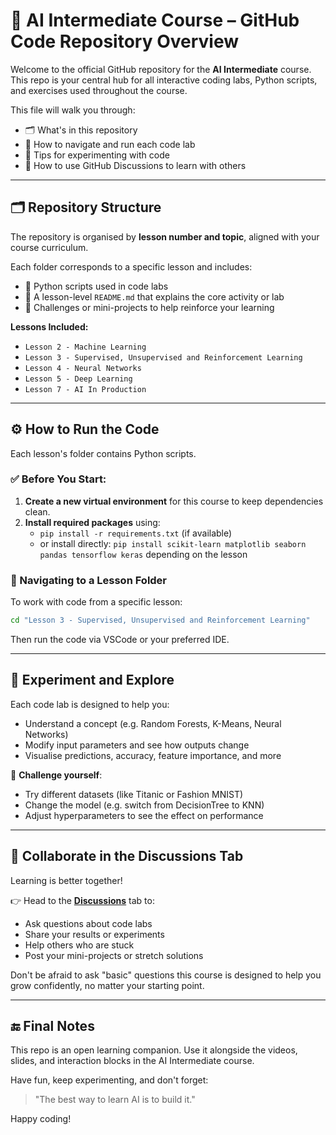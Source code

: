 # 🧠 AI Intermediate Course – GitHub Code Repository Overview

Welcome to the official GitHub repository for the **AI Intermediate** course. This repo is your central hub for all interactive coding labs, Python scripts, and exercises used throughout the course.

This file will walk you through:

- 🗂 What's in this repository
- 🔁 How to navigate and run each code lab
- 🧪 Tips for experimenting with code
- 💬 How to use GitHub Discussions to learn with others

---

## 🗂 Repository Structure

The repository is organised by **lesson number and topic**, aligned with your course curriculum.

Each folder corresponds to a specific lesson and includes:

- 📁 Python scripts used in code labs  
- 📘 A lesson-level `README.md` that explains the core activity or lab  
- 🎯 Challenges or mini-projects to help reinforce your learning  

**Lessons Included:**

- `Lesson 2 - Machine Learning`
- `Lesson 3 - Supervised, Unsupervised and Reinforcement Learning`
- `Lesson 4 - Neural Networks`
- `Lesson 5 - Deep Learning`
- `Lesson 7 - AI In Production`


---

## ⚙️ How to Run the Code

Each lesson's folder contains Python scripts.

### ✅ Before You Start:
1. **Create a new virtual environment** for this course to keep dependencies clean.
2. **Install required packages** using:
   - `pip install -r requirements.txt` (if available)
   - or install directly: `pip install scikit-learn matplotlib seaborn pandas tensorflow keras` depending on the lesson

### 🚶 Navigating to a Lesson Folder

To work with code from a specific lesson:

```bash
cd "Lesson 3 - Supervised, Unsupervised and Reinforcement Learning"
```

Then run the code via VSCode or your preferred IDE.

---

## 🧪 Experiment and Explore

Each code lab is designed to help you:

- Understand a concept (e.g. Random Forests, K-Means, Neural Networks)
- Modify input parameters and see how outputs change
- Visualise predictions, accuracy, feature importance, and more

🎯 **Challenge yourself**:
- Try different datasets (like Titanic or Fashion MNIST)
- Change the model (e.g. switch from DecisionTree to KNN)
- Adjust hyperparameters to see the effect on performance

---

## 💬 Collaborate in the Discussions Tab

Learning is better together!

👉 Head to the **[Discussions](../../discussions)** tab to:

- Ask questions about code labs
- Share your results or experiments
- Help others who are stuck
- Post your mini-projects or stretch solutions

Don't be afraid to ask "basic" questions this course is designed to help you grow confidently, no matter your starting point.

---

## 🔚 Final Notes

This repo is an open learning companion. Use it alongside the videos, slides, and interaction blocks in the AI Intermediate course.

Have fun, keep experimenting, and don't forget:

>  "The best way to learn AI is to build it."

Happy coding! 